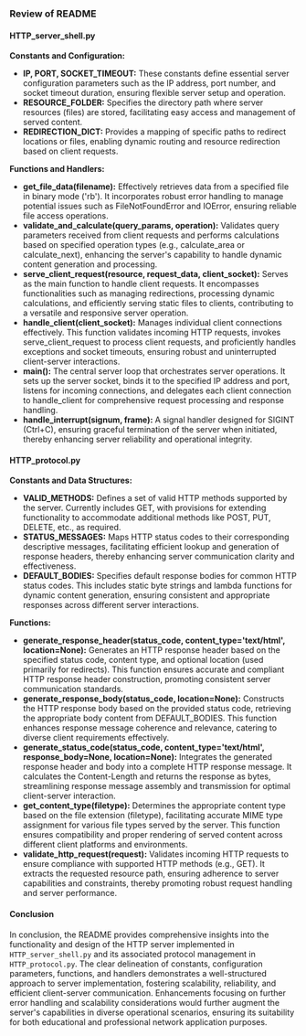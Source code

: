 ### Review of README

#### HTTP_server_shell.py

**Constants and Configuration:**
- **IP, PORT, SOCKET_TIMEOUT:** These constants define essential server configuration parameters such as the IP address, port number, and socket timeout duration, ensuring flexible server setup and operation.
- **RESOURCE_FOLDER:** Specifies the directory path where server resources (files) are stored, facilitating easy access and management of served content.
- **REDIRECTION_DICT:** Provides a mapping of specific paths to redirect locations or files, enabling dynamic routing and resource redirection based on client requests.

**Functions and Handlers:**
- **get_file_data(filename):** Effectively retrieves data from a specified file in binary mode ('rb'). It incorporates robust error handling to manage potential issues such as FileNotFoundError and IOError, ensuring reliable file access operations.
- **validate_and_calculate(query_params, operation):** Validates query parameters received from client requests and performs calculations based on specified operation types (e.g., calculate_area or calculate_next), enhancing the server's capability to handle dynamic content generation and processing.
- **serve_client_request(resource, request_data, client_socket):** Serves as the main function to handle client requests. It encompasses functionalities such as managing redirections, processing dynamic calculations, and efficiently serving static files to clients, contributing to a versatile and responsive server operation.
- **handle_client(client_socket):** Manages individual client connections effectively. This function validates incoming HTTP requests, invokes serve_client_request to process client requests, and proficiently handles exceptions and socket timeouts, ensuring robust and uninterrupted client-server interactions.
- **main():** The central server loop that orchestrates server operations. It sets up the server socket, binds it to the specified IP address and port, listens for incoming connections, and delegates each client connection to handle_client for comprehensive request processing and response handling.
- **handle_interrupt(signum, frame):** A signal handler designed for SIGINT (Ctrl+C), ensuring graceful termination of the server when initiated, thereby enhancing server reliability and operational integrity.

#### HTTP_protocol.py

**Constants and Data Structures:**
- **VALID_METHODS:** Defines a set of valid HTTP methods supported by the server. Currently includes GET, with provisions for extending functionality to accommodate additional methods like POST, PUT, DELETE, etc., as required.
- **STATUS_MESSAGES:** Maps HTTP status codes to their corresponding descriptive messages, facilitating efficient lookup and generation of response headers, thereby enhancing server communication clarity and effectiveness.
- **DEFAULT_BODIES:** Specifies default response bodies for common HTTP status codes. This includes static byte strings and lambda functions for dynamic content generation, ensuring consistent and appropriate responses across different server interactions.

**Functions:**
- **generate_response_header(status_code, content_type='text/html', location=None):** Generates an HTTP response header based on the specified status code, content type, and optional location (used primarily for redirects). This function ensures accurate and compliant HTTP response header construction, promoting consistent server communication standards.
- **generate_response_body(status_code, location=None):** Constructs the HTTP response body based on the provided status code, retrieving the appropriate body content from DEFAULT_BODIES. This function enhances response message coherence and relevance, catering to diverse client requirements effectively.
- **generate_status_code(status_code, content_type='text/html', response_body=None, location=None):** Integrates the generated response header and body into a complete HTTP response message. It calculates the Content-Length and returns the response as bytes, streamlining response message assembly and transmission for optimal client-server interaction.
- **get_content_type(filetype):** Determines the appropriate content type based on the file extension (filetype), facilitating accurate MIME type assignment for various file types served by the server. This function ensures compatibility and proper rendering of served content across different client platforms and environments.
- **validate_http_request(request):** Validates incoming HTTP requests to ensure compliance with supported HTTP methods (e.g., GET). It extracts the requested resource path, ensuring adherence to server capabilities and constraints, thereby promoting robust request handling and server performance.

#### Conclusion

In conclusion, the README provides comprehensive insights into the functionality and design of the HTTP server implemented in `HTTP_server_shell.py` and its associated protocol management in `HTTP_protocol.py`. The clear delineation of constants, configuration parameters, functions, and handlers demonstrates a well-structured approach to server implementation, fostering scalability, reliability, and efficient client-server communication. Enhancements focusing on further error handling and scalability considerations would further augment the server's capabilities in diverse operational scenarios, ensuring its suitability for both educational and professional network application purposes.